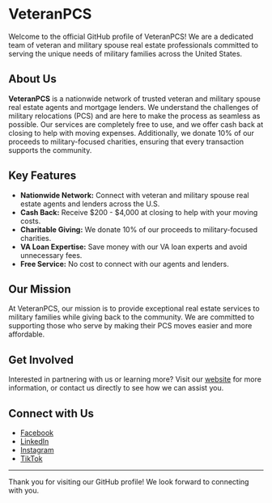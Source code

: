# VeteranPCS

Welcome to the official GitHub profile of VeteranPCS! We are a dedicated team of veteran and military spouse real estate professionals committed to serving the unique needs of military families across the United States.

## About Us

**VeteranPCS** is a nationwide network of trusted veteran and military spouse real estate agents and mortgage lenders. We understand the challenges of military relocations (PCS) and are here to make the process as seamless as possible. Our services are completely free to use, and we offer cash back at closing to help with moving expenses. Additionally, we donate 10% of our proceeds to military-focused charities, ensuring that every transaction supports the community.

## Key Features

- **Nationwide Network:** Connect with veteran and military spouse real estate agents and lenders across the U.S.
- **Cash Back:** Receive $200 - $4,000 at closing to help with your moving costs.
- **Charitable Giving:** We donate 10% of our proceeds to military-focused charities.
- **VA Loan Expertise:** Save money with our VA loan experts and avoid unnecessary fees.
- **Free Service:** No cost to connect with our agents and lenders.

## Our Mission

At VeteranPCS, our mission is to provide exceptional real estate services to military families while giving back to the community. We are committed to supporting those who serve by making their PCS moves easier and more affordable.

## Get Involved

Interested in partnering with us or learning more? Visit our [website](https://veteranpcs.com) for more information, or contact us directly to see how we can assist you.

## Connect with Us

- [Facebook](https://www.facebook.com/veteranpcs)
- [LinkedIn](https://www.linkedin.com/company/veteranpcs)
- [Instagram](https://www.instagram.com/veteranpcs)
- [TikTok](https://www.tiktok.com/@veteranpcs)

---

Thank you for visiting our GitHub profile! We look forward to connecting with you.
